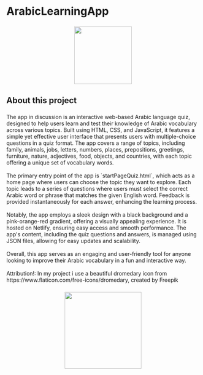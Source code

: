 <h1 align="left">ArabicLearningApp</h1>

###

<div align="center">
  <img height="150" src="https://media.giphy.com/media/mD4JnP3TyUSmwkFwpo/giphy.gif"  />
</div>

###

<h2 align="left">About this project</h2>

###

<p align="left">The app in discussion is an interactive web-based Arabic language quiz, designed to help users learn and test their knowledge of Arabic vocabulary across various topics. Built using HTML, CSS, and JavaScript, it features a simple yet effective user interface that presents users with multiple-choice questions in a quiz format. The app covers a range of topics, including family, animals, jobs, letters, numbers, places, prepositions, greetings, furniture, nature, adjectives, food, objects, and countries, with each topic offering a unique set of vocabulary words.<br><br>The primary entry point of the app is `startPageQuiz.html`, which acts as a home page where users can choose the topic they want to explore. Each topic leads to a series of questions where users must select the correct Arabic word or phrase that matches the given English word. Feedback is provided instantaneously for each answer, enhancing the learning process.<br><br>Notably, the app employs a sleek design with a black background and a pink-orange-red gradient, offering a visually appealing experience. It is hosted on Netlify, ensuring easy access and smooth performance. The app's content, including the quiz questions and answers, is managed using JSON files, allowing for easy updates and scalability.<br><br>Overall, this app serves as an engaging and user-friendly tool for anyone looking to improve their Arabic vocabulary in a fun and interactive way.<br><br>Attribution!: In my project i use a beautiful dromedary icon from https://www.flaticon.com/free-icons/dromedary, created by Freepik</p>

###

<div align="center">
  <img height="200" src="https://media.giphy.com/media/MJKpMvazlDgFq/giphy.gif"  />
</div>

###
